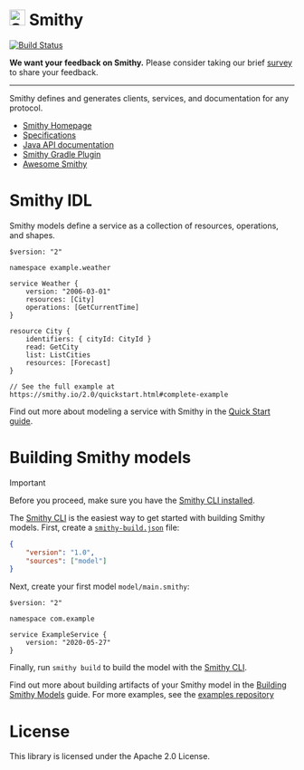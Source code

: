 # <img alt="Smithy" src="docs/_static/favicon.png" width="28"> Smithy
[![Build Status](https://github.com/smithy-lang/smithy/workflows/ci/badge.svg)](https://github.com/smithy-lang/smithy/actions/workflows/ci.yml)

<strong> We want your feedback on Smithy.</strong>
Please consider taking our brief <a href="https://amazonmr.au1.qualtrics.com/jfe/form/SV_9Rfqo2wizSpnZPM">survey</a>
to share your feedback.

---

Smithy defines and generates clients, services, and documentation for
any protocol.

* [Smithy Homepage][docs]
* [Specifications][specs]
* [Java API documentation][javadocs]
* [Smithy Gradle Plugin][Smithy Gradle Plugin]
* [Awesome Smithy][awesome-smithy]


# Smithy IDL

Smithy models define a service as a collection of resources, operations, and
shapes.

```smithy
$version: "2"

namespace example.weather

service Weather {
    version: "2006-03-01"
    resources: [City]
    operations: [GetCurrentTime]
}

resource City {
    identifiers: { cityId: CityId }
    read: GetCity
    list: ListCities
    resources: [Forecast]
}

// See the full example at https://smithy.io/2.0/quickstart.html#complete-example
```

Find out more about modeling a service with Smithy in the [Quick Start
guide][quickstart].


# Building Smithy models
> [!IMPORTANT]  
> Before you proceed, make sure you have the [Smithy CLI installed](https://smithy.io/2.0/guides/smithy-cli/cli_installation.html#cli-installation).

The [Smithy CLI] is the easiest way to get started with building Smithy models. First, create a [`smithy-build.json`] file:

```json
{
    "version": "1.0",
    "sources": ["model"]
}
```

Next, create your first model `model/main.smithy`:

```smithy
$version: "2"

namespace com.example

service ExampleService {
    version: "2020-05-27"
}
```

Finally, run `smithy build` to build the model with the [Smithy CLI].

Find out more about building artifacts of your Smithy model in the [Building
Smithy Models][building] guide. For more examples, see the
[examples repository](https://github.com/smithy-lang/smithy-examples)

# License

This library is licensed under the Apache 2.0 License.

[docs]: https://smithy.io/
[specs]: https://smithy.io/2.0/spec/
[javadocs]: https://smithy.io/javadoc/latest/
[quickstart]: https://smithy.io/2.0/quickstart.html
[Smithy Gradle Plugin]: https://github.com/awslabs/smithy-gradle-plugin/
[Smithy CLI]: https://smithy.io/2.0/guides/smithy-cli/index.html
[`smithy-build.json`]: https://smithy.io/2.0/guides/building-models/build-config.html#using-smithy-build-json
[building]: https://smithy.io/2.0/guides/building-models/index.html
[awesome-smithy]: https://github.com/smithy-lang/awesome-smithy
